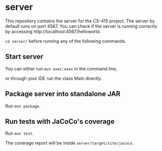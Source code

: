 # server
This repository contains the server for the CS-415 project. The server by default runs on port 4567.  You can check if the server is running correctly by accessing http://localhost:4567/helloworld.

`cd server/` before running any of the following commands.

## Start server

You can either run `mvn exec:exec` in the command line,

or through your IDE run the class Main directly.

## Package server into standalone JAR

Run `mvn package`.

## Run tests with JaCoCo's coverage

Run `mvn test`.

The coverage report will be inside `server/target/site/jacoco`.
